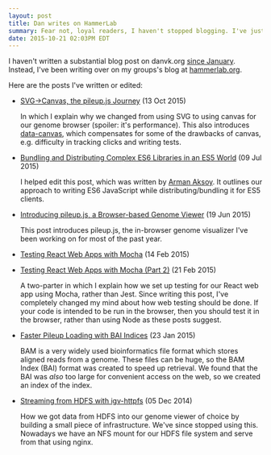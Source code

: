 ```yaml
---
layout: post
title: Dan writes on HammerLab
summary: Fear not, loyal readers, I haven't stopped blogging. I've just been doing it elsewhere.
date: 2015-10-21 02:03PM EDT
---
```


I haven't written a substantial blog post on danvk.org [since January][1].
Instead, I've been writing over on my groups's blog at [hammerlab.org][2].

Here are the posts I've written or edited:

* [SVG→Canvas, the pileup.js Journey][p1] (13 Oct 2015)

    In which I explain why we changed from using SVG to using canvas for our
    genome browser (spoiler: it's performance). This also introduces
    [data-canvas][], which compensates for some of the drawbacks of canvas,
    e.g. difficulty in tracking clicks and writing tests.

* [Bundling and Distributing Complex ES6 Libraries in an ES5 World][p2] (09 Jul 2015)

    I helped edit this post, which was written by [Arman Aksoy][arman]. It
    outlines our approach to writing ES6 JavaScript while distributing/bundling
    it for ES5 clients.

* [Introducing pileup.js, a Browser-based Genome Viewer][p3] (19 Jun 2015)

    This post introduces pileup.js, the in-browser genome visualizer I've been
    working on for most of the past year.

* [Testing React Web Apps with Mocha][p5] (14 Feb 2015)
* [Testing React Web Apps with Mocha (Part 2)][p4] (21 Feb 2015)

    A two-parter in which I explain how we set up testing for our React web app
    using Mocha, rather than Jest. Since writing this post, I've completely
    changed my mind about how web testing should be done. If your code is
    intended to be run in the browser, then you should test it in the browser,
    rather than using Node as these posts suggest.

* [Faster Pileup Loading with BAI Indices][p6] (23 Jan 2015)

    BAM is a very widely used bioinformatics file format which stores aligned
    reads from a genome. These files can be huge, so the BAM Index (BAI) format
    was created to speed up retrieval. We found that the BAI was _also_ too
    large for convenient access on the web, so we created an index of the
    index.

* [Streaming from HDFS with igv-httpfs][p7] (05 Dec 2014)

    How we got data from HDFS into our genome viewer of choice by building a
    small piece of infrastructure. We've since stopped using this. Nowadays we
    have an NFS mount for our HDFS file system and serve from that using nginx.


[1]: http://www.danvk.org/2015/01/11/training-an-ocropus-ocr-model.html
[2]: http://www.hammerlab.org/
[p1]: http://www.hammerlab.org/2015/10/13/svg-canvas-the-pileup-js-journey/
[p2]: http://www.hammerlab.org/2015/07/09/bundling-and-distributing-complex-es6-libraries-in-an-es5-world/
[p3]: http://www.hammerlab.org/2015/06/19/introducing-pileup-js-a-browser-based-genome-viewer/
[p4]: http://www.hammerlab.org/2015/02/21/testing-react-web-apps-with-mocha-part-2/
[p5]: http://www.hammerlab.org/2015/02/14/testing-react-web-apps-with-mocha/
[p6]: http://www.hammerlab.org/2015/01/23/faster-pileup-loading-with-bai-indices/
[p7]: http://www.hammerlab.org/2014/12/05/igv-httpfs/
[arman]: http://arman.aksoy.org/
[data-canvas]: https://github.com/hammerlab/data-canvas
